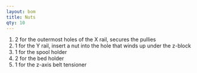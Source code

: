 ```yaml
---
layout: bom
title: Nuts
qty: 10
---
```


1. 2 for the outermost holes of the X rail, secures the pullies
2. 1 for the Y rail, insert a nut into the hole that winds up under the z-block
3. 1 for the spool holder
4. 2 for the bed holder
5. 1 for the z-axis belt tensioner